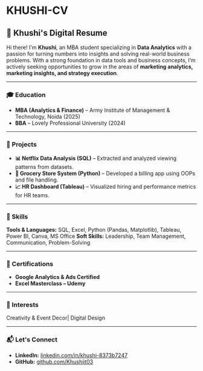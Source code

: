 # KHUSHI-CV

## 📄 Khushi's Digital Resume

Hi there! I'm **Khushi**, an MBA student specializing in **Data Analytics** with a passion for turning numbers into insights and solving real-world business problems. With a strong foundation in data tools and business concepts, I’m actively seeking opportunities to grow in the areas of **marketing analytics, marketing insights, and strategy execution**.

---

### 🎓 Education

* **MBA (Analytics & Finance)** – Army Institute of Management & Technology, Noida (2025)
* **BBA** – Lovely Professional University (2024)

---

### 💼 Projects

* **📊 Netflix Data Analysis (SQL)** – Extracted and analyzed viewing patterns from datasets.
* **🛒 Grocery Store System (Python)** – Developed a billing app using OOPs and file handling.
* **📈 HR Dashboard (Tableau)** – Visualized hiring and performance metrics for HR teams.

---

### 🧠 Skills

**Tools & Languages:** SQL, Excel, Python (Pandas, Matplotlib), Tableau, Power BI, Canva, MS Office
**Soft Skills:** Leadership, Team Management, Communication, Problem-Solving

---

### 📜 Certifications

* **Google Analytics & Ads Certified**
* **Excel Masterclass – Udemy**


---

### 🌱 Interests

Creativity & Event Decor| Digital Design

---

### 📬 Let's Connect

* **LinkedIn:** [linkedin.com/in/khushi-8373b7247](https://www.linkedin.com/in/khushi-8373b7247)
* **GitHub:** [github.com/Khushiit03](https://github.com/Khushiit03)



